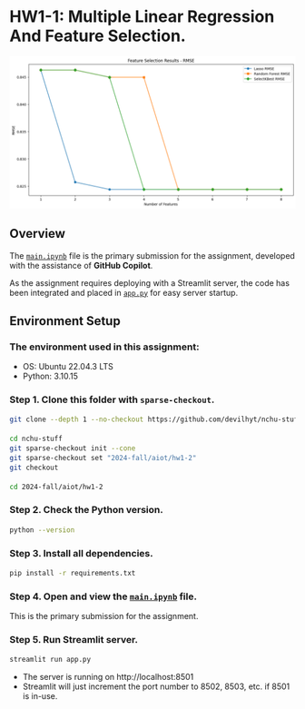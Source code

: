 # HW1-1: Multiple Linear Regression And Feature Selection.

![rmse](image/rmse.png)

## Overview


The [`main.ipynb`](main.ipynb) file is the primary submission for the assignment, developed with the assistance of **GitHub Copilot**.

As the assignment requires deploying with a Streamlit server, the code has been integrated and placed in [`app.py`](app.py) for easy server startup.

## Environment Setup

### The environment used in this assignment:
  - OS: Ubuntu 22.04.3 LTS
  - Python: 3.10.15

### Step 1. Clone this folder with `sparse-checkout`.
  ```bash
  git clone --depth 1 --no-checkout https://github.com/devilhyt/nchu-stuff.git

  cd nchu-stuff
  git sparse-checkout init --cone
  git sparse-checkout set "2024-fall/aiot/hw1-2"
  git checkout
  
  cd 2024-fall/aiot/hw1-2
  ```

### Step 2. Check the Python version.
  ```bash
  python --version
  ```
### Step 3. Install all dependencies.
  ```bash
  pip install -r requirements.txt
  ```
### Step 4. Open and view the [`main.ipynb`](main.ipynb) file.
  This is the primary submission for the assignment.

### Step 5. Run Streamlit server.
  ```bash
  streamlit run app.py
  ```
  - The server is running on http://localhost:8501
  - Streamlit will just increment the port number to 8502, 8503, etc. if 8501 is in-use.